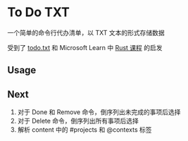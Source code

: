 # To Do TXT

一个简单的命令行代办清单，以 TXT 文本的形式存储数据

受到了 [todo.txt](https://github.com/todotxt/todo.txt) 和 Microsoft Learn 中 [Rust 课程](https://learn.microsoft.com/zh-cn/training/modules/rust-create-command-line-program/) 的启发

## Usage

## Next

1. 对于 Done 和 Remove 命令，倒序列出未完成的事项后选择
2. 对于 Delete 命令，倒序列出所有事项后选择
3. 解析 content 中的 #projects 和 @contexts 标签
